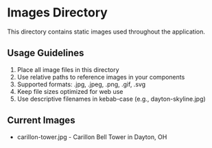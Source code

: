 # Images Directory

This directory contains static images used throughout the application.

## Usage Guidelines

1. Place all image files in this directory
2. Use relative paths to reference images in your components
3. Supported formats: .jpg, .jpeg, .png, .gif, .svg
4. Keep file sizes optimized for web use
5. Use descriptive filenames in kebab-case (e.g., dayton-skyline.jpg)

## Current Images

- carillon-tower.jpg - Carillon Bell Tower in Dayton, OH
